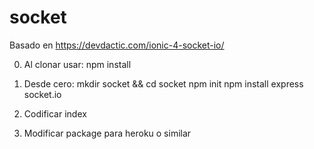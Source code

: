 # socket
Basado en https://devdactic.com/ionic-4-socket-io/

0) Al clonar usar:
npm install

1) Desde cero:
mkdir socket && cd socket
npm init
npm install express socket.io

2) Codificar index

3) Modificar package para heroku o similar
